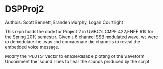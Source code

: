 # DSPProj2
Authors: Scott Bennett, Branden Murphy, Logan Courtright

This repo holds the code for Project 2 in UMBC's CMPE 422/ENEE 610 for the Spring 2019 semester. Given a 6 channel SSB
modulated wave, we were to demodulate the .wav and concatenate the channels to reveal the embedded voice message.

Modify the 'PLOTS' vector to enable/disable plotting of the waveform.
Uncomment the 'sound' lines to hear the sounds produced by the script

